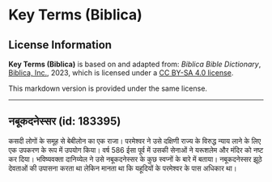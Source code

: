 # Key Terms (Biblica)

## License Information

**Key Terms (Biblica)** is based on and adapted from: _Biblica Bible Dictionary_, [Biblica, Inc.](https://www.biblica.com/), 2023, which is licensed under a [CC BY-SA 4.0 license](https://creativecommons.org/licenses/by-sa/4.0/legalcode.en).

This markdown version is provided under the same license.



--------------------------------

## नबूकदनेस्सर (id: 183395)

कसदी लोगों के समूह से बेबीलोन का एक राजा। परमेश्वर ने उसे दक्षिणी राज्य के विरुद्ध न्याय लाने के लिए एक उपकरण के रूप में उपयोग किया। वर्ष 586 ईसा पूर्व में उसकी सेनाओं ने यरूशलेम और मंदिर को नष्ट कर दिया। भविष्यवक्ता दानिय्येल ने उसे नबूकदनेस्सर के कुछ स्वप्नों के बारे में बताया। नबूकदनेस्सर झूठे देवताओं की उपासना करता था लेकिन मानता था कि यहूदियों के परमेश्वर के पास अधिकार था।


